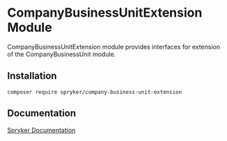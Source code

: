 # CompanyBusinessUnitExtension Module

CompanyBusinessUnitExtension module provides interfaces for extension of the CompanyBusinessUnit module.

## Installation

```
composer require spryker/company-business-unit-extension
```

## Documentation

[Spryker Documentation](https://academy.spryker.com/developing_with_spryker/module_guide/modules.html)
